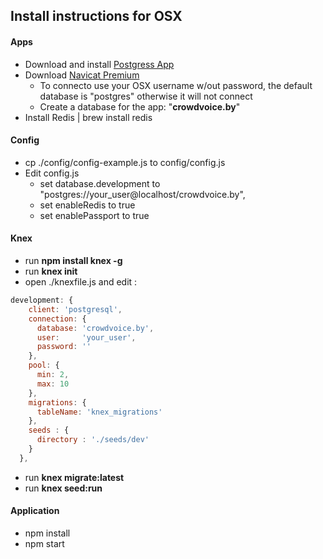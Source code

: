 ## Install instructions for OSX

#### Apps
- Download and install [Postgress App](http://postgresapp.com)
- Download [Navicat Premium](https://www.dropbox.com/s/xqzrhopznmbviwj/Navicat%20Premium%2011.1.5%20v2.dmg?dl=0) 
	- To connecto use your OSX username w/out password, the default database is "postgres" otherwise it will not connect
	- Create a database for the app: "__crowdvoice.by__"
- Install Redis | brew install redis

#### Config

- cp ./config/config-example.js to config/config.js
- Edit config.js
	- set database.development to "postgres://your_user@localhost/crowdvoice.by",
	- set enableRedis to true
	- set enablePassport to true

#### Knex

- run **npm install knex -g**
- run **knex init**
- open ./knexfile.js and edit :

```javascript
development: {
    client: 'postgresql',
    connection: {
      database: 'crowdvoice.by',
      user:     'your_user',
      password: ''
    },
    pool: {
      min: 2,
      max: 10
    },
    migrations: {
      tableName: 'knex_migrations'
    },
    seeds : {
      directory : './seeds/dev'
    }
  },
```

- run **knex migrate:latest**
- run **knex seed:run**

#### Application

- npm install
- npm start
